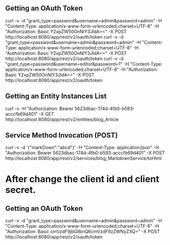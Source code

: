 ## Getting an OAuth Token
curl -v -d "grant_type=password&username=admin&password=admin" -H "Content-Type: application/x-www-form-urlencoded;charset=UTF-8" -H "Authorization: Basic Y2xpZW50OnNlY3JldA==" -X POST http://localhost:8080/app/rest/v2/oauth/token
curl -v -d "grant_type=password&username=admin&password=admin" -H "Content-Type: application/x-www-form-urlencoded;charset=UTF-8" -H "Authorization: Basic Y2xpZW50OnNlY3JldA==" -X POST http://localhost:8080/app/rest/v2/oauth/token
curl -v -d "grant_type=password&username=editor&password=1" -H "Content-Type: application/x-www-form-urlencoded;charset=UTF-8" -H "Authorization: Basic Y2xpZW50OnNlY3JldA==" -X POST http://localhost:8080/app/rest/v2/oauth/token

## Getting an Entity Instances List
curl -v -H "Authorization: Bearer 5623dbac-174d-4fb0-b593-acccfb69d401" -X GET http://localhost:8080/app/rest/v2/entities/blog_Article

## Service Method Invocation (POST)
curl -v -d '{"markDown":"abcd"}' -H "Content-Type: application/json" -H "Authorization: Bearer 5623dbac-174d-4fb0-b593-acccfb69d401" -X POST http://localhost:8080/app/rest/v2/services/blog_MarkdownService/toHtml

# After change the client id and client secret.
## Getting an OAuth Token
curl -v -d "grant_type=password&username=admin&password=admin" -H "Content-Type: application/x-www-form-urlencoded;charset=UTF-8" -H "Authorization: Basic cmVzdF9jbGllbnQ6cmVzdF9zZWNyZXQ=" -X POST http://localhost:8080/app/rest/v2/oauth/token